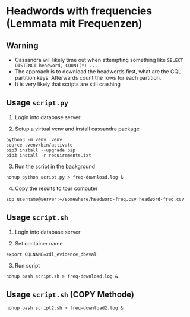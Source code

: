 # Headwords with frequencies (Lemmata mit Frequenzen)

## Warning
- Cassandra will likely time out when attempting something like `SELECT DISTINCT headword, COUNT(*) ...`
- The approach is to download the headwords first, what are the CQL partition keys. Afterwards count the rows for each partition. 
- It is very likely that scripts are still crashing



## Usage `script.py`

1. Login into database server

2. Setup a virtual venv and install cassandra package

```
python3 -m venv .venv
source .venv/bin/activate
pip3 install --upgrade pip
pip3 install -r requirements.txt
```

3. Run the script in the background

```
nohup python script.py > freq-download.log &
```

4. Copy the results to tour computer

```
scp username@server:~/somewhere/headword-freq.csv headword-freq.csv
```

## Usage `script.sh` 

1. Login into database server

2. Set container name

```
export CQLNAME=zdl_evidence_dbeval
```

3. Run script

```
nohup bash script.sh > freq-download.log &
```

## Usage `script.sh` (COPY Methode)

```
nohup bash script2.sh > freq-download2.log &
```



